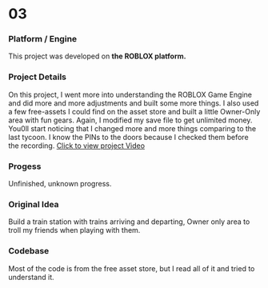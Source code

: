 # 03

### Platform / Engine
This project was developed on **the ROBLOX platform.**

### Project Details
On this project, I went more into understanding the ROBLOX Game Engine and did more and more adjustments and built some more things. I also used a few free-assets I could find on the asset store and built a little Owner-Only area with fun gears. Again, I modified my save file to get unlimited money. You0ll start noticing that I changed more and more things comparing to the last tycoon. I know the PINs to the doors because I checked them before the recording.
[Click to view project Video](https://hyper-tech.ch/!videos/SAE/03.mp4)

### Progess
Unfinished, unknown progress.

### Original Idea
Build a train station with trains arriving and departing, Owner only area to troll my friends when playing with them.

### Codebase
Most of the code is from the free asset store, but I read all of it and tried to understand it.